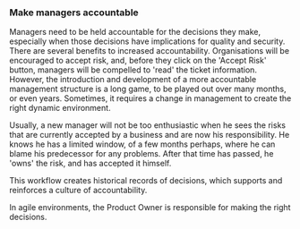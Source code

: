 ### Make managers accountable

Managers need to be held accountable for the decisions they make, especially when those decisions have implications for quality and security. There are several benefits to increased accountability. Organisations will be encouraged to accept risk, and, before they click on the 'Accept Risk' button,  managers will be compelled to 'read' the ticket information. However, the introduction and development of a more accountable management structure is a long game, to be played out over many months, or even years. Sometimes, it requires a change in management to create the right dynamic environment. 

Usually, a new manager will not be too enthusiastic when he sees the risks that are currently accepted by a business and are now his responsibility. He knows he has a limited window, of a few months perhaps, where he can blame his predecessor for any problems. After that time has passed, he 'owns' the risk, and has accepted it himself.

This workflow creates historical records of decisions, which supports and reinforces a culture of accountability.

In agile environments, the Product Owner is responsible for making the right decisions.
